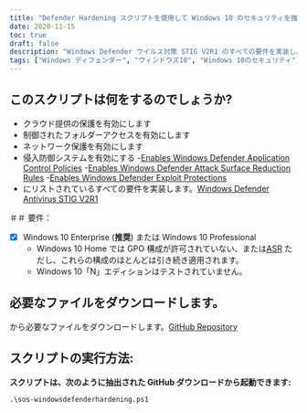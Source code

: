 ```yaml
---
title: "Defender Hardening スクリプトを使用して Windows 10 のセキュリティを強化する"
date: 2020-11-15
toc: true
draft: false
description: "Windows Defender ウイルス対策 STIG V2R1 のすべての要件を実装し、Windows Defender ウイルス対策の強化を図る PowerShell スクリプトを使用して Windows 10 のセキュリティを強化する方法について説明します。"
tags: ["Windows ディフェンダー", "ウィンドウズ10", "Windows 10のセキュリティ", "PowerShell スクリプト", "硬化", "ディフェンダーの強化", "セキュリティの自動化", "コンプライアンス", "フォルダーアクセスの制御", "侵入防御システム", "アプリケーション制御", "攻撃対象領域の削減", "エクスプロイト保護", "クラウドによる保護", "ネットワーク保護", "Windows Defender STIG スクリプト", "Windows Defender STIG", "Windows Defender ウイルス対策 STIG V2R1", "WDAC", "ASR"]
---
```



## このスクリプトは何をするのでしょうか?
- クラウド提供の保護を有効にします
- 制御されたフォルダーアクセスを有効にします
- ネットワーク保護を有効にします
- 侵入防御システムを有効にする
-[Enables Windows Defender Application Control Policies](https://docs.microsoft.com/en-us/windows/security/threat-protection/windows-defender-application-control/windows-defender-application-control)
-[Enables Windows Defender Attack Surface Reduction Rules](https://docs.microsoft.com/en-us/windows/security/threat-protection/microsoft-defender-atp/attack-surface-reduction)
-[Enables Windows Defender Exploit Protections](https://docs.microsoft.com/en-us/microsoft-365/security/defender-endpoint/enable-exploit-protection?view=o365-worldwide#powershell)
- にリストされているすべての要件を実装します。[Windows Defender Antivirus STIG V2R1](https://dl.cyber.mil/stigs/zip/U_MS_Windows_Defender_Antivirus_V2R1_STIG.zip)

＃＃ 要件：
- [x] Windows 10 Enterprise (**推奨**) または Windows 10 Professional
  - Windows 10 Home では GPO 構成が許可されていない、または[ASR](https://docs.microsoft.com/en-us/windows/security/threat-protection/microsoft-defender-atp/attack-surface-reduction) 
ただし、これらの構成のほとんどは引き続き適用されます。
  - Windows 10「N」エディションはテストされていません。

## 必要なファイルをダウンロードします。

から必要なファイルをダウンロードします。[GitHub Repository](https://github.com/simeononsecurity/Windows-Defender-STIG-Script)

## スクリプトの実行方法:

**スクリプトは、次のように抽出された GitHub ダウンロードから起動できます:**
```
.\sos-windowsdefenderhardening.ps1
```
